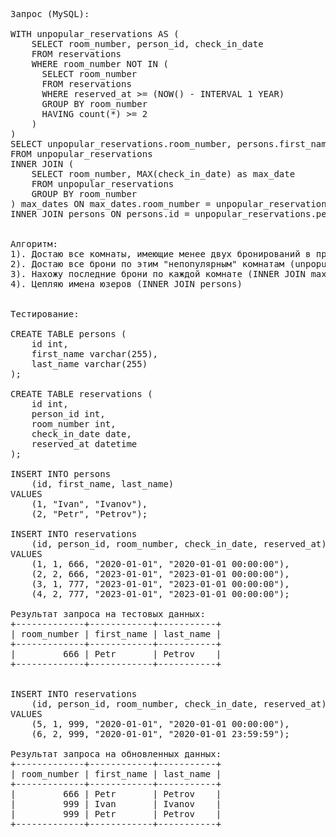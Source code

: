 <pre>
Запрос (MySQL):

WITH unpopular_reservations AS (
    SELECT room_number, person_id, check_in_date
    FROM reservations
	WHERE room_number NOT IN (
	  SELECT room_number
	  FROM reservations
	  WHERE reserved_at >= (NOW() - INTERVAL 1 YEAR)
	  GROUP BY room_number
	  HAVING count(*) >= 2
	)
)
SELECT unpopular_reservations.room_number, persons.first_name, persons.last_name
FROM unpopular_reservations
INNER JOIN (
	SELECT room_number, MAX(check_in_date) as max_date
	FROM unpopular_reservations
	GROUP BY room_number
) max_dates ON max_dates.room_number = unpopular_reservations.room_number AND max_dates.max_date = unpopular_reservations.check_in_date
INNER JOIN persons ON persons.id = unpopular_reservations.person_id;


Алгоритм:
1). Достаю все комнаты, имеющие менее двух бронирований в прошлом году (NOT IN reserved_at >= ...)
2). Достаю все брони по этим "непопулярным" комнатам (unpopular_reservations)
3). Нахожу последние брони по каждой комнате (INNER JOIN max_date)
4). Цепляю имена юзеров (INNER JOIN persons)


Тестирование:

CREATE TABLE persons (
    id int,
    first_name varchar(255),
    last_name varchar(255)
);

CREATE TABLE reservations (
    id int,
    person_id int,
    room_number int,
    check_in_date date,
    reserved_at datetime
);

INSERT INTO persons 
	(id, first_name, last_name) 
VALUES 
	(1, "Ivan", "Ivanov"), 
	(2, "Petr", "Petrov");
	
INSERT INTO reservations 
	(id, person_id, room_number, check_in_date, reserved_at) 
VALUES 
	(1, 1, 666, "2020-01-01", "2020-01-01 00:00:00"), 
	(2, 2, 666, "2023-01-01", "2023-01-01 00:00:00"), 
	(3, 1, 777, "2023-01-01", "2023-01-01 00:00:00"), 
	(4, 2, 777, "2023-01-01", "2023-01-01 00:00:00"); 

Результат запроса на тестовых данных:
+-------------+------------+-----------+
| room_number | first_name | last_name |
+-------------+------------+-----------+
|         666 | Petr       | Petrov    |
+-------------+------------+-----------+


INSERT INTO reservations 
	(id, person_id, room_number, check_in_date, reserved_at) 
VALUES 
	(5, 1, 999, "2020-01-01", "2020-01-01 00:00:00"), 
	(6, 2, 999, "2020-01-01", "2020-01-01 23:59:59");

Результат запроса на обновленных данных:
+-------------+------------+-----------+
| room_number | first_name | last_name |
+-------------+------------+-----------+
|         666 | Petr       | Petrov    |
|         999 | Ivan       | Ivanov    |
|         999 | Petr       | Petrov    |
+-------------+------------+-----------+
</pre>
